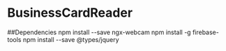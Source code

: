 # BusinessCardReader
##Dependencies
npm install --save ngx-webcam
npm install -g firebase-tools
npm install --save @types/jquery